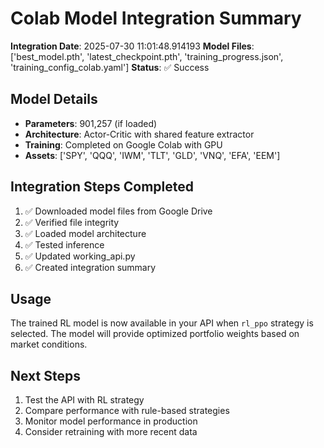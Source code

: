 # Colab Model Integration Summary

**Integration Date**: 2025-07-30 11:01:48.914193
**Model Files**: ['best_model.pth', 'latest_checkpoint.pth', 'training_progress.json', 'training_config_colab.yaml']
**Status**: ✅ Success

## Model Details
- **Parameters**: 901,257 (if loaded)
- **Architecture**: Actor-Critic with shared feature extractor
- **Training**: Completed on Google Colab with GPU
- **Assets**: ['SPY', 'QQQ', 'IWM', 'TLT', 'GLD', 'VNQ', 'EFA', 'EEM']

## Integration Steps Completed
1. ✅ Downloaded model files from Google Drive
2. ✅ Verified file integrity
3. ✅ Loaded model architecture
4. ✅ Tested inference
5. ✅ Updated working_api.py
6. ✅ Created integration summary

## Usage
The trained RL model is now available in your API when `rl_ppo` strategy is selected.
The model will provide optimized portfolio weights based on market conditions.

## Next Steps
1. Test the API with RL strategy
2. Compare performance with rule-based strategies
3. Monitor model performance in production
4. Consider retraining with more recent data
